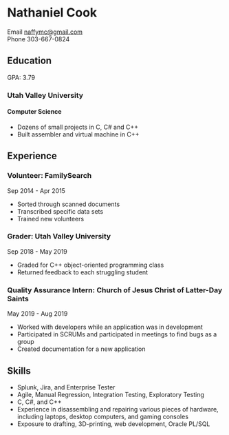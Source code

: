 
# Nathaniel Cook
Email naffymc@gmail.com  
Phone 303-667-0824
## Education
GPA: 3.79
### Utah Valley University
#### Computer Science
* Dozens of small projects in C, C# and C++
* Built assembler and virtual machine in C++
## Experience
### Volunteer: FamilySearch
Sep 2014 - Apr 2015
* Sorted through scanned documents
* Transcribed specific data sets
* Trained new volunteers
### Grader: Utah Valley University
Sep 2018 - May 2019
* Graded for C++ object-oriented programming class
* Returned feedback to each struggling student
### Quality Assurance Intern: Church of Jesus Christ of Latter-Day Saints
May 2019 - Aug 2019
* Worked with developers while an application was in development
* Participated in SCRUMs and participated in meetings to find bugs as a group
* Created documentation for a new application
## Skills
* Splunk, Jira, and Enterprise Tester
* Agile, Manual Regression, Integration Testing, Exploratory Testing
* C, C#, and C++
* Experience in disassembling and repairing various pieces of hardware, including laptops, desktop computers, and gaming consoles
* Exposure to drafting, 3D-printing, web development, Oracle PL/SQL
